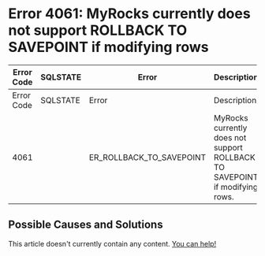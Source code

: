 
# Error 4061: MyRocks currently does not support ROLLBACK TO SAVEPOINT if modifying rows


| Error Code | SQLSTATE | Error | Description |
| --- | --- | --- | --- |
| Error Code | SQLSTATE | Error | Description |
| 4061 |  | ER_ROLLBACK_TO_SAVEPOINT | MyRocks currently does not support ROLLBACK TO SAVEPOINT if modifying rows. |




## Possible Causes and Solutions


This article doesn't currently contain any content. [You can help!](/kb/en/writing-and-editing-knowledge-base-articles/)

